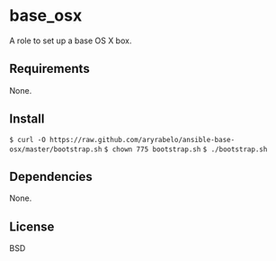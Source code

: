 base_osx
========

A role to set up a base OS X box.

Requirements
------------

None.

## Install
`$ curl -O https://raw.github.com/aryrabelo/ansible-base-osx/master/bootstrap.sh`
`$ chown 775 bootstrap.sh`
`$ ./bootstrap.sh`

Dependencies
------------

None.

License
-------

BSD
